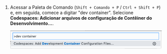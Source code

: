 1. Acessar a Paleta de Comando (`Shift + Comando + P` / `Ctrl + Shift + P`) e, em seguida, comece a digitar "dev container". Selecione **Codespaces: Adicionar arquivos de configuração de Contêiner do Desenvolvimento...**.

   !["Codespaces: Adicionar arquivos de configuração de Contêiner de Desenvolvimento..." na paleta de comandos](/assets/images/help/codespaces/add-prebuilt-container-command.png)
